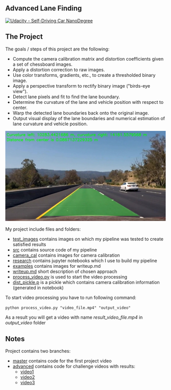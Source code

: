 ## Advanced Lane Finding
[![Udacity - Self-Driving Car NanoDegree](https://s3.amazonaws.com/udacity-sdc/github/shield-carnd.svg)](http://www.udacity.com/drive)

The Project
---

[//]: # (Image References)

[result]: ./examples/result_test5.jpg "Final image"

The goals / steps of this project are the following:

* Compute the camera calibration matrix and distortion coefficients given a set of chessboard images.
* Apply a distortion correction to raw images.
* Use color transforms, gradients, etc., to create a thresholded binary image.
* Apply a perspective transform to rectify binary image ("birds-eye view").
* Detect lane pixels and fit to find the lane boundary.
* Determine the curvature of the lane and vehicle position with respect to center.
* Warp the detected lane boundaries back onto the original image.
* Output visual display of the lane boundaries and numerical estimation of lane curvature and vehicle position.

![alt text][result]

My project include files and folders:
* [test_images](/test_images) contains images on which my pipeline was tested to create satisfied results
* [src](/src) contains source code of my pipeline
* [camera_cal](/camera_cal) contains images for camera calibration
* [research](/research) contains jupyter notebooks which I use to build my pipeline
* [examples](/examples) contains images for writeup.md
* [writeup.md](/writeup.md) short description of chosen approach
* [process_video.py](/process_video.py) is used to start the video processing
* [dist_pickle.p](/dist_pickle.p) is a pickle which contains camera calibration information (generated in notebook)

To start video processing you have to run following command:

`python process_video.py "video_file.mp4" "output_video"`

As a result you will get a video with name *result_video_file.mp4* in *output_video* folder

## Notes

Project contains two branches:
- [master](https://github.com/Helen1987/CarND-Advanced-Lane-Lines/tree/master) contains code for the first project video
- [advanced](https://github.com/Helen1987/CarND-Advanced-Lane-Lines/tree/advanced) contains code for challenge videos with results:
  - [video1](https://www.youtube.com/watch?v=1_3l8hsX0Ug)
  - [video2](https://www.youtube.com/watch?v=6l4mKvmSJVc)
  - [video3](https://www.youtube.com/watch?v=S2EK5ySOoKk)
